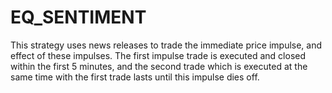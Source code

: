 # EQ_SENTIMENT
This strategy uses news releases to trade the immediate price impulse, and effect of these impulses. The first impulse trade is executed and closed within the first 5 minutes, and the second trade which is executed at the same time with the first trade lasts until this impulse dies off. 
